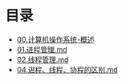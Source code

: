# 目录

- [00.计算机操作系统-概述](00.计算机操作系统-概述.md)
- [01.进程管理.md](01.进程管理.md)
- [02.线程管理.md](02.线程管理.md)
- [04.进程、线程、协程的区别.md](04.进程、线程、协程的区别.md)